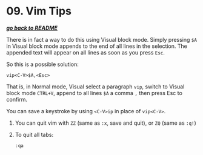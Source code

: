 # 09. Vim Tips

[***go back to README***](README.md)

There is in fact a way to do this using Visual block mode. Simply pressing `$A`
in Visual block mode appends to the end of all lines in the selection. The
appended text will appear on all lines as soon as you press `Esc`.

So this is a possible solution:

```
vip<C-V>$A,<Esc>
```

That is, in Normal mode, Visual select a paragraph `vip`, switch to Visual
block mode `CTRL+V`, append to all lines `$A` a comma `,` then press Esc to
confirm.

You can save a keystroke by using `<C-V>ip` in place of `vip<C-V>`.

1. You can quit vim with `ZZ` (same as `:x`, save and quit), or `ZQ` (same as
   `:q!`)

2. To quit all tabs:

    `:qa`
